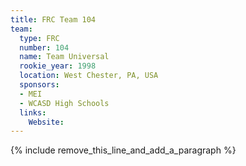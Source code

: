 ```yaml
---
title: FRC Team 104
team:
  type: FRC
  number: 104
  name: Team Universal
  rookie_year: 1998
  location: West Chester, PA, USA
  sponsors:
  - MEI
  - WCASD High Schools
  links:
    Website:
---
```


{% include remove_this_line_and_add_a_paragraph %}